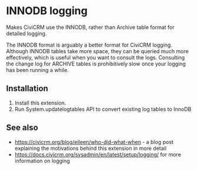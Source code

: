 # INNODB logging

Makes CiviCRM use the INNODB, rather than Archive table format for detailed logging.

The INNODB format is arguably a better format for CiviCRM logging. Although INNODB tables take more space, they can be queried much more effectively, which is useful when you want to consult the logs. Consulting the change log for ARCHIVE tables is prohibitively slow once your logging has been running a while.

## Installation

1. Install this extension.
1. Run System.updatelogtables API to convert existing log tables to InnoDB

## See also

* https://civicrm.org/blog/eileen/who-did-what-when - a blog post explaining the motivations behind this extension in more detail
* https://docs.civicrm.org/sysadmin/en/latest/setup/logging/ for more information on logging
